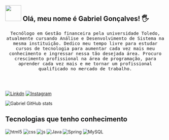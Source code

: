 ## <img src="https://raw.githubusercontent.com/alexnaiman/alexnaiman/master/resources/welcomeglitch.gif" width="50px" /> Olá, meu nome é Gabriel Gonçalves!  🖐️

<p align="center" >
   <samp>
    Tecnólogo em Gestão financeira pela universidade Toledo, atualmente cursando Análise e Desenvolvimento de Sistema na mesma instituição.
   </samp>

   <samp>
   Dedico meu tempo livre para estudar cursos de tecnologia para aumentar cada vez mais meu conhecimento e ingressar nessa tão desejada área.
   </samp>

   <samp>
    Procuro crescimento profissional na área de programação, para aprender cada vez mais e me tornar um profissional qualificado no mercado de trabalho.
   </samp>
</p>

<br/><br/>

[![Linkdn](https://img.shields.io/badge/LinkedIn-0077B5?style=for-the-badge&logo=linkedin&logoColor=white)](https://www.linkedin.com/in/gabrielgoncalves-desenvolvedor/)
[![Instagram](https://img.shields.io/badge/Instagram-E4405F?style=for-the-badge&logo=instagram&logoColor=white)](https://www.instagram.com/bie.gabriel1/)

![Gabriel GitHub stats](https://github-readme-stats.vercel.app/api?username=GabrielGoncalves0&show_icons=true&theme=radical)

## Tecnologias que tenho conhecimento
<div style="display: inline_block">
  <img align="center" alt="html5" src="https://img.shields.io/badge/HTML5-E34F26?style=for-the-badge&logo=html5&logoColor=white" />
  <img align="center" alt="css" src="https://img.shields.io/badge/CSS3-1572B6?style=for-the-badge&logo=css3&logoColor=white" />
  <img align="center" alt="js" src="https://img.shields.io/badge/JavaScript-F7DF1E?style=for-the-badge&logo=javascript&logoColor=black" />
  <img align="center" alt="Java" src="https://img.shields.io/badge/Java-ED8B00?style=for-the-badge&logo=openjdk&logoColor=white" />
  <img align="center" alt="Spring" src="https://img.shields.io/badge/Spring-6DB33F?style=for-the-badge&logo=spring&logoColor=white" />
  <img align="center" alt="MySQL" src="https://img.shields.io/badge/MySQL-00000F?style=for-the-badge&logo=mysql&logoColor=white" />
</div><br/>

